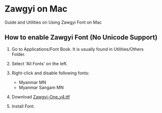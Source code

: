 # Zawgyi on Mac

Guide and Utilities on Using Zawgyi Font on Mac

## How to enable Zawgyi Font (No Unicode Support)

1. Go to Applications/Font Book. It is usually found in Utilities/Others Folder.

2. Select 'All Fonts' on the left.

3. Right-click and disable following fonts:
   * Myanmar MN
   * Myanmar Sangam MN
   
4. Download [Zawgyi-One_v4.ttf](https://github.com/aungthumoe5/zawgyi-on-mac/raw/master/Fonts/Zawgyi/Zawgyi-One_v4.ttf)
    
5. Install Font.
